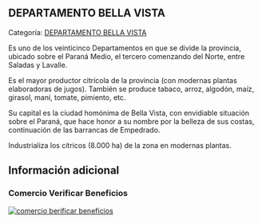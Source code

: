## DEPARTAMENTO BELLA VISTA

Categoría: [DEPARTAMENTO BELLA VISTA](http://descubrircorrientes.com.ar/2012/index.php/1660-geografia/9-geografia-politica/departamento-bella-vista)

Es uno de los veinticinco Departamentos en que se divide la provincia, ubicado sobre el Paraná Medio, el tercero comenzando del Norte, entre Saladas y Lavalle.

Es el mayor productor citrícola de la provincia (con modernas plantas elaboradoras de jugos). También se produce tabaco, arroz, algodón, maíz, girasol, maní, tomate, pimiento, etc.

Su capital es la ciudad homónima de Bella Vista, con envidiable situación sobre el Paraná, que hace honor a su nombre por la belleza de sus costas, continuación de las barrancas de Empedrado.

Industrializa los cítricos (8.000 ha) de la zona en modernas plantas.

## Información adicional

### Comercio Verificar Beneficios

[![comercio berificar beneficios](http://descubrircorrientes.com.ar/2012/index.php/1660-geografia/9-geografia-politica/images/botones_beneficios/comercio_berificar_beneficios.png)](http://descubrircomercio.zapto.org/)